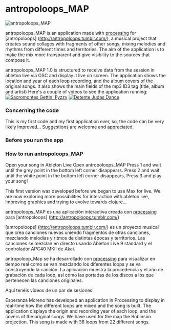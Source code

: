 # antropoloops_MAP
<img src="https://github.com/mi-mina/antropoloops_P5/blob/master/antropoloops-MAP-peq.jpg" alt="antropoloops_MAP" title="antropoloops_MAP"  align="center"/>

antropoloops_MAP is an application made with [processing](https://processing.org/) for [antropoloops] (http://antropoloops.tumblr.com/), a musical project that creates sound collages with fragments of other songs, mixing melodies and rhythms from different times and territories. The aim of the application is to make the mix more transparent and give visibility to the sources that compose it.

antropoloops_MAP 1.0 is structured to receive data from the session in ableton live via OSC and display it live on screen. The application shows the location and year of each loop recording, and the album covers of the original songs. It also shows the main fields of the mp3 ID3 tag (title, album and artist)
Here's a couple of videos to see the application running:
[![Sacromontes Gettin' Fyzzy](https://github.com/mi-mina/antropoloops_P5/blob/master/sacromontes%20getting%20fuzzy.jpg)](https://vimeo.com/118357778)
[![Detente Judas Dance](https://github.com/mi-mina/antropoloops_P5/blob/master/detente%20judas%20dance.jpg)](https://vimeo.com/92180493)

### Concerning the code
This is my first code and my first application ever, so, the code can be very likely improved…
Suggestions are welcome and appreciated.

### Before you run the app

### How to run antropoloops_MAP
Open your song in Ableton Live
Open antropoloops_MAP
Press 1 and wait until the grey point in the bottom left corner disappears.
Press 2 and wait until the white point in the bottom left corner disappears.
Press 3 and play your song!

This first version was developed before we began to use Max for live. We are now exploring more possibilities for interaction with ableton live, improving graphics and trying to evolve towards clojure...


antropoloops_MAP es una aplicación interactiva creada con [processing](https://processing.org/) para [antropoloops] (http://antropoloops.tumblr.com/)

[antropoloops] (http://antropoloops.tumblr.com/) es un proyecto musical que crea canciones nuevas uniendo fragmentos de otras canciones, mezclando melodías y ritmos de distintas épocas y territorios. Las canciones se mezclan en directo usando Ableton Live 9 standard y el controlador APC40 MKII de Akai.

antropoloop_Map se ha desarrollado con [processing](https://processing.org/) para visualizar en tiempo real como se van mezclando los diferentes loops y se va construyendo la canción. La aplicación muestra la procedencia y el año de grabación de cada loop, así como las portadas de los discos a los que pertenecen las canciones originales.  

Aquí tenéis vídeos de un par de sesiones: 



Esperanza Moreno has developed an application in Processing to display in real-time how the different loops are mixed and the song is built. The application displays the origin and recording year of each loop, and the covers of the original songs. We have used for the map the Robinson projection. This song is made with 36 loops from 22 different songs.
